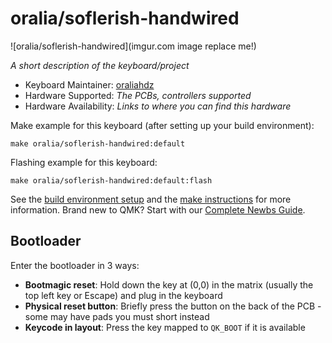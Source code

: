 # oralia/soflerish-handwired

![oralia/soflerish-handwired](imgur.com image replace me!)

*A short description of the keyboard/project*

* Keyboard Maintainer: [oraliahdz](https://github.com/oraliahdz)
* Hardware Supported: *The PCBs, controllers supported*
* Hardware Availability: *Links to where you can find this hardware*

Make example for this keyboard (after setting up your build environment):

    make oralia/soflerish-handwired:default

Flashing example for this keyboard:

    make oralia/soflerish-handwired:default:flash

See the [build environment setup](https://docs.qmk.fm/#/getting_started_build_tools) and the [make instructions](https://docs.qmk.fm/#/getting_started_make_guide) for more information. Brand new to QMK? Start with our [Complete Newbs Guide](https://docs.qmk.fm/#/newbs).

## Bootloader

Enter the bootloader in 3 ways:

* **Bootmagic reset**: Hold down the key at (0,0) in the matrix (usually the top left key or Escape) and plug in the keyboard
* **Physical reset button**: Briefly press the button on the back of the PCB - some may have pads you must short instead
* **Keycode in layout**: Press the key mapped to `QK_BOOT` if it is available
